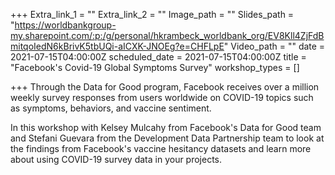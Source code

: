 +++
Extra_link_1 = ""
Extra_link_2 = ""
Image_path = ""
Slides_path = "https://worldbankgroup-my.sharepoint.com/:p:/g/personal/hkrambeck_worldbank_org/EV8Kll4ZjFdBmitqoIedN6kBrivK5tbUQi-aICXK-JNOEg?e=CHFLpE"
Video_path = ""
date = 2021-07-15T04:00:00Z
scheduled_date = 2021-07-15T04:00:00Z
title = "Facebook's Covid-19 Global Symptoms Survey"
workshop_types = []

+++
Through the Data for Good program, Facebook receives over a million weekly survey responses from users worldwide on COVID-19 topics such as symptoms, behaviors, and vaccine sentiment.

In this workshop with Kelsey Mulcahy from Facebook's Data for Good team and Stefani Guevara from the Development Data Partnership team to look at the findings from Facebook's vaccine hesitancy datasets and learn more about using COVID-19 survey data in your projects.